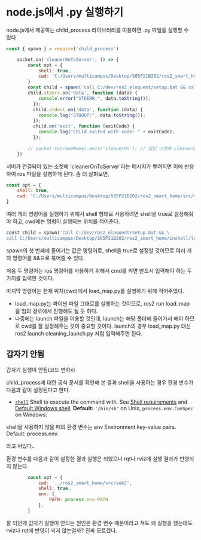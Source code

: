 # node.js에서 .py 실행하기

node.js에서 제공하는 child_process 라이브러리를 이용하면 .py 파일을 실행할 수 있다

```js
const { spawn } = require('child_process')

	socket.on('cleanerOnToServer', () => {
        const opt = {
            shell: true,
            cwd: 'C:/Users/multicampus/Desktop/S05P21B202/ros2_smart_home/src/sub2/sub2/'
        }
        const child = spawn('call C:/dev/ros2_eloquent/setup.bat && call C:/Users/multicampus/Desktop/S05P21B202/ros2_smart_home/install/local_setup.bat && load_map.py', opt)
        child.stderr.on('data', function (data) {
            console.error("STDERR:", data.toString());
          });
          child.stdout.on('data', function (data) {
            console.log("STDOUT:", data.toString());
          });
          child.on('exit', function (exitCode) {
            console.log("Child exited with code: " + exitCode);
          });
        
        // socket.to(roomName).emit('cleanerOn'); // 일단 소켓에 cleanerOn을 보내긴 하는데 안쓸 수도?
    })
```

서버가 연결되어 있는 소켓에 'cleanerOnToServer'라는 메시지가 뿌려지면 이에 반응하여 ros 파일을 실행하게 된다. 좀 더 살펴보면,

```js
const opt = {
    shell: true,
    cwd: 'C:/Users/multicampus/Desktop/S05P21B202/ros2_smart_home/src/sub2/sub2/'
}
```

여러 개의 명령어를 실행하기 위해서 shell 형태로 사용하려면 shell을 true로 설정해줘야 하고, cwd에는 명령이 실행되는 위치를 적어준다.

```python
const child = spawn('call C:/dev/ros2_eloquent/setup.bat && \
call C:/Users/multicampus/Desktop/S05P21B202/ros2_smart_home/install/local_setup.bat && \ load_map.py', opt)
```

spawn의 첫 번째에 들어가는 값은 명령어로, shell을 true로 설정할 것이므로 여러 개의 명령어를 &&으로 묶어줄 수 있다.

처음 두 명령어는 ros 명령어를 사용하기 위해서 cmd를 켜면 반드시 입력해야 하는 두 가지를 입력한 것이다.

마지막 명령어는 현재 위치(cwd)에서 load_map.py를 실행하기 위해 적어주었다.

- load_map.py는 파이썬 파일 그대로를 실행하는 것이므로, ros2 run load_map 을 임의 경로에서 진행해도 될 듯 하다.
- 나중에는 launch 파일을 이용할 것인데, launch는 해당 폴더에 들어가서 해야 하므로 cwd를 잘 설정해주는 것이 중요할 것이다. launch의 경우 load_map.py 대신 ros2 launch cleaning_launch.py 처럼 입력해주면 된다.





## 갑자기 안됨

갑자기 실행이 안됨(코드 변화x)

child_process에 대한 공식 문서를 확인해 본 결과 shell을 사용하는 경우 환경 변수가 다음과 같이 설정된다고 한다.

- [`shell`](https://developer.mozilla.org/en-US/docs/Web/JavaScript/Data_structures#String_type) Shell to execute the command with. See [Shell requirements](https://nodejs.org/api/child_process.html#child_process_shell_requirements) and [Default Windows shell](https://nodejs.org/api/child_process.html#child_process_default_windows_shell). **Default:** `'/bin/sh'` on Unix, `process.env.ComSpec` on Windows.

shell을 사용하지 않을 때의 환경 변수는 env <Object> Environment key-value pairs. Default: process.env.

라고 써있다..

 환경 변수를 다음과 같이 설정한 결과 실행은 되었으나 rqt나 rviz에 실행 결과가 반영되지 않는다.

```js
        const opt = {
            cwd: '../ros2_smart_home/src/sub2',
            shell: true,
            env: {
                PATH: process.env.PATH
            },
        }
```



잘 되던게 갑자기 실행이 안되는 원인은 환경 변수 때문이라고 쳐도 왜 실행을 했는데도 rviz나 rqt에 반영이 되지 않는걸까? 진짜 모르겠다.
